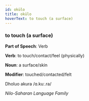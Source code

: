 ```yaml
---
id: okülo
title: okülo
hoverText: to touch (a surface)
---
```


### to touch (a surface)

**Part of Speech**: Verb

**Verb**: to touch/contact/feel (physically)

**Noun**: a surface/skin

**Modifier**: touched/contacted/felt

Dholuo akura /ɑ.kuː.ra/

*Nilo-Saharan Language Family*